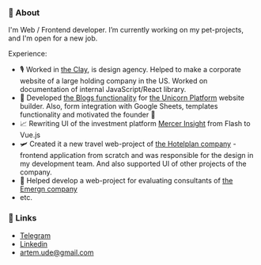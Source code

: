 ### 👋 About

<!--
**artemshar/artemshar** is a ✨ _special_ ✨ repository because its `README.md` (this file) appears on your GitHub profile.

Here are some ideas to get you started:

- 🔭 I’m currently working on ...
- 🌱 I’m currently learning ...
- 👯 I’m looking to collaborate on ...
- 🤔 I’m looking for help with ...
- 💬 Ask me about ...
- 📫 How to reach me: ...
- 😄 Pronouns: ...
- ⚡ Fun fact: ...
-->

I'm Web / Frontend developer. 
I’m currently working on my pet-projects, and I'm open for a new job.

Experience:
- 🎙️ Worked in [the Clay](https://clay.global/), is design agency. Helped to make a corporate website of a large holding company in the US. Worked on documentation of internal JavaScript/React library.
- 🦄 Developed [the Blogs functionality](https://www.producthunt.com/posts/blogs-by-unicorn-platform) for [the Unicorn Platform](https://unicornplatform.com/) website builder. Also, form integration with Google Sheets, templates functionality and motivated the founder 🦾
- 📈 Rewriting UI of the investment platform [Mercer Insight](https://www.mercerinsight.com) from Flash to Vue.js
- 🛩️ Created it a new travel web-project of [the Hotelplan company](https://www.hotelplan.ch/) - frontend application from scratch and was responsible for the design in my development team. And also supported UI of other projects of the company. 
- 👔 Helped develop a web-project for evaluating consultants of [the Emergn company](https://www.emergn.com/)
- etc.

### 🔗 Links
- [Telegram](https://t.me/artemshar)
- [Linkedin](https://www.linkedin.com/in/artemshar/)
- artem.ude@gmail.com


